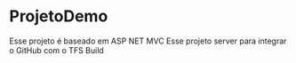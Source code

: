 # ProjetoDemo
Esse projeto é baseado em ASP NET MVC
Esse projeto server para integrar o GitHub com o TFS Build
